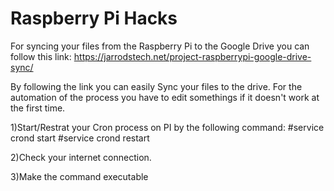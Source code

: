 # Raspberry Pi Hacks
For syncing your files from the Raspberry Pi to the Google Drive you can follow this link: 
https://jarrodstech.net/project-raspberrypi-google-drive-sync/

By following the link you can easily Sync your files to the drive.
For the automation of the process you have to edit somethings if it doesn't work at the first time.

1)Start/Restrat your Cron process on PI by the following command:
  #service crond start
  #service crond restart
  
2)Check your internet connection.

3)Make the command executable
